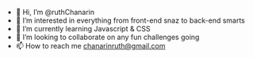 - 👋 Hi, I’m @ruthChanarin
- 👀 I’m interested in everything from front-end snaz to back-end smarts
- 🌱 I’m currently learning Javascript & CSS
- 💞️ I’m looking to collaborate on any fun challenges going
- 📫 How to reach me chanarinruth@gmail.com

<!---
ruthChanarin/ruthChanarin is a ✨ special ✨ repository because its `README.md` (this file) appears on your GitHub profile.
You can click the Preview link to take a look at your changes.
--->
